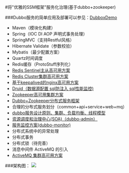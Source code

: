 #将"优雅的SSM框架"服务化治理(基于dubbo+zookeeper)

###Dubbo服务的简单应用及部署可以参见：[DubboxDemo](https://github.com/wosyingjun/DubboxDemo)

- Maven（模块化构建）
- Spring（IOC DI AOP 声明式事务处理）
- SpringMVC（支持Restful风格）
- Hibernate Validate（参数校验）
- Mybatis（最少配置方案） 
- Quartz时间调度
- Redis缓存（ProtoStuff序列化）
- [Redis Sentinel主从高可用方案](http://wosyingjun.iteye.com/blog/2289593)
- [Redis Cluster集群高可用方案](http://wosyingjun.iteye.com/blog/2289220)
- [基于keepalived的nginx高可用方案](http://wosyingjun.iteye.com/blog/2313147)
- [Druid（数据源配置 sql防注入 sql性能监控)](http://wosyingjun.iteye.com/blog/2306139)
- [Zookeeper高可用集群方案](http://wosyingjun.iteye.com/blog/2312960)
- [Dubbo+Zookeeper分布式服务框架](http://dubbo.io/Home-zh.htm)
- 合理的分布式服务划分（common+api+service+web+mq）
- [dubbo服务设计原则、集群、负载均衡、线程模型](http://dubbo.io/User+Guide-zh.htm)
- [资源调度和治理中心(SOA)（dubbo-admin）](https://github.com/dangdangdotcom/dubbox/tree/master/dubbo-admin)
- [服务监控方案(dubbo-monitor)](https://github.com/handuyishe/dubbo-monitor)
- 分布式系统中的异常处理
- 分布式事务
- 分布式锁（待完善）
- 消息中间件 ActiveMQ 的引入
- [ActiveMQ 集群高可用方案](http://wosyingjun.iteye.com/blog/2314683)


###架构图：
![](http://i.imgur.com/JRQ5Zwa.png)
